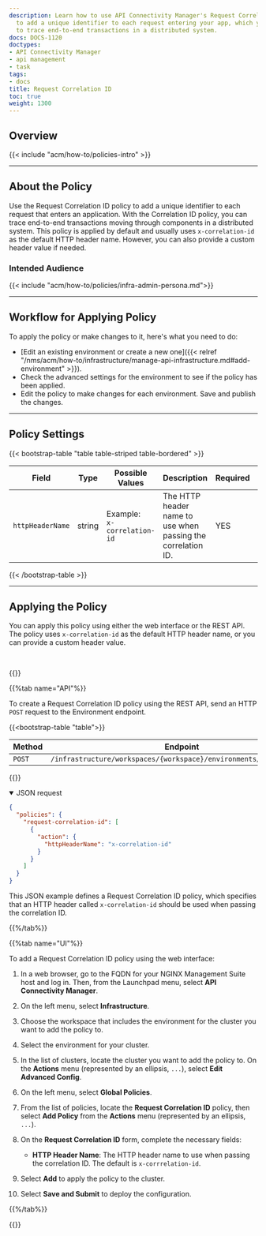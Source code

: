 ```yaml
---
description: Learn how to use API Connectivity Manager's Request Correlation ID policy
  to add a unique identifier to each request entering your app, which you can use
  to trace end-to-end transactions in a distributed system.
docs: DOCS-1120
doctypes:
- API Connectivity Manager
- api management
- task
tags:
- docs
title: Request Correlation ID
toc: true
weight: 1300
---
```


## Overview

{{< include "acm/how-to/policies-intro" >}}

---

## About the Policy

Use the Request Correlation ID policy to add a unique identifier to each request that enters an application. With the Correlation ID policy, you can trace end-to-end transactions moving through components in a distributed system. This policy is applied by default and usually uses `x-correlation-id` as the default HTTP header name. However, you can also provide a custom header value if needed.

### Intended Audience

{{< include "acm/how-to/policies/infra-admin-persona.md">}}

---

## Workflow for Applying Policy

To apply the policy or make changes to it, here's what you need to do:

- [Edit an existing environment or create a new one]({{< relref "/nms/acm/how-to/infrastructure/manage-api-infrastructure.md#add-environment" >}}).
- Check the advanced settings for the environment to see if the policy has been applied.
- Edit the policy to make changes for each environment. Save and publish the changes.

---

## Policy Settings


{{< bootstrap-table "table table-striped table-bordered" >}}

| Field            | Type   | Possible Values                | Description                                                  | Required | Default Value      |
|------------------|--------|--------------------------------|--------------------------------------------------------------|----------|--------------------|
| `httpHeaderName` | string | Example:<br>`x-correlation-id` | The HTTP header name to use when passing the correlation ID. | YES      | `x-correlation-id` |

{{< /bootstrap-table >}}


---

## Applying the Policy

You can apply this policy using either the web interface or the REST API. The policy uses `x-correlation-id` as the default HTTP header name, or you can provide a custom header value.

<br>

{{<tabs name="add_request_correlation_id_policy">}}

{{%tab name="API"%}}

To create a Request Correlation ID policy using the REST API, send an HTTP `POST` request to the Environment endpoint.


{{<bootstrap-table "table">}}

| Method | Endpoint                                                            |
|--------|---------------------------------------------------------------------|
| `POST` | `/infrastructure/workspaces/{workspace}/environments/{environment}` |

{{</bootstrap-table>}}


<details open>
<summary>JSON request</summary>

```json
{
  "policies": {
    "request-correlation-id": [
      {
        "action": {
          "httpHeaderName": "x-correlation-id"
        }
      }
    ]
  }
}
```

This JSON example defines a Request Correlation ID policy, which specifies that an HTTP header called `x-correlation-id` should be used when passing the correlation ID.

</details>

{{%/tab%}}

{{%tab name="UI"%}}

To add a Request Correlation ID policy using the web interface:

1. In a web browser, go to the FQDN for your NGINX Management Suite host and log in. Then, from the Launchpad menu, select **API Connectivity Manager**.
2. On the left menu, select **Infrastructure**.
3. Choose the workspace that includes the environment for the cluster you want to add the policy to.
4. Select the environment for your cluster.
5. In the list of clusters, locate the cluster you want to add the policy to. On the **Actions** menu (represented by an ellipsis, `...`), select **Edit Advanced Config**.
6. On the left menu, select **Global Policies**.
7. From the list of policies, locate the **Request Correlation ID** policy, then select **Add Policy** from the **Actions** menu (represented by an ellipsis, `...`).
8. On the **Request Correlation ID** form, complete the necessary fields:

   - **HTTP Header Name**: The HTTP header name to use when passing the correlation ID. The default is `x-corrrelation-id`.

9. Select **Add** to apply the policy to the cluster.
10. Select **Save and Submit** to deploy the configuration.

{{%/tab%}}

{{</tabs>}}
